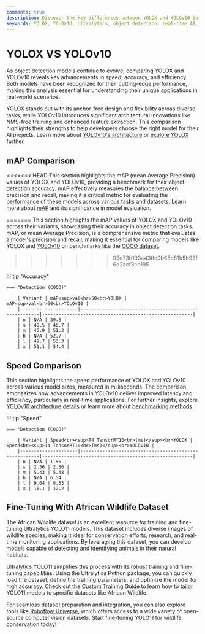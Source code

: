 ```yaml
---
comments: true
description: Discover the key differences between YOLOX and YOLOv10 in this comprehensive comparison. Explore how these models perform in real-time object detection, efficiency, and accuracy, and understand their suitability for edge AI and various computer vision applications.
keywords: YOLOX, YOLOv10, Ultralytics, object detection, real-time AI, edge AI, computer vision, model comparison
---
```


# YOLOX VS YOLOv10

As object detection models continue to evolve, comparing YOLOX and YOLOv10 reveals key advancements in speed, accuracy, and efficiency. Both models have been recognized for their cutting-edge performance, making this analysis essential for understanding their unique applications in real-world scenarios.

YOLOX stands out with its anchor-free design and flexibility across diverse tasks, while YOLOv10 introduces significant architectural innovations like NMS-free training and enhanced feature extraction. This comparison highlights their strengths to help developers choose the right model for their AI projects. Learn more about [YOLOv10's architecture](https://docs.ultralytics.com/models/yolov10/) or [explore YOLOX](https://github.com/Megvii-BaseDetection/YOLOX) further.

## mAP Comparison

<<<<<<< HEAD
This section highlights the mAP (mean Average Precision) values of YOLOX and YOLOv10, providing a benchmark for their object detection accuracy. mAP effectively measures the balance between precision and recall, making it a critical metric for evaluating the performance of these models across various tasks and datasets. Learn more about [mAP](https://www.ultralytics.com/glossary/mean-average-precision-map) and its significance in model evaluation.

=======
This section highlights the mAP values of YOLOX and YOLOv10 across their variants, showcasing their accuracy in object detection tasks. mAP, or mean Average Precision, is a comprehensive metric that evaluates a model's precision and recall, making it essential for comparing models like YOLOX and [YOLOv10](https://docs.ultralytics.com/models/yolov10/) on benchmarks like the [COCO dataset](https://docs.ultralytics.com/datasets/detect/coco/).

> > > > > > > 95d73b193a43ffc9b65d81b5b93f6d2acf3cb195

!!! tip "Accuracy"

    === "Detection (COCO)"

    	| Variant | mAP<sup>val<br>50<br>YOLOX | mAP<sup>val<br>50<br>YOLOv10 |
    	|---------------------|-------------------------------------------------------|-------------------------------------------------------|
    	| n | N/A | 39.5 |
    	| s | 40.5 | 46.7 |
    	| m | 46.9 | 51.3 |
    	| b | N/A | 52.7 |
    	| l | 49.7 | 53.3 |
    	| x | 51.1 | 54.4 |

## Speed Comparison

This section highlights the speed performance of YOLOX and YOLOv10 across various model sizes, measured in milliseconds. The comparison emphasizes how advancements in YOLOv10 deliver improved latency and efficiency, particularly in real-time applications. For further insights, explore [YOLOv10 architecture details](https://docs.ultralytics.com/models/yolov10/) or learn more about [benchmarking methods](https://docs.ultralytics.com/reference/utils/benchmarks/).

!!! tip "Speed"

    === "Detection (COCO)"

    	| Variant | Speed<br><sup>T4 TensorRT10<br>(ms)</sup><br>YOLOX | Speed<br><sup>T4 TensorRT10<br>(ms)</sup><br>YOLOv10 |
    	|---------------------|-------------------------------------------------------|-------------------------------------------------------|
    	| n | N/A | 1.56 |
    	| s | 2.56 | 2.66 |
    	| m | 5.43 | 5.48 |
    	| b | N/A | 6.54 |
    	| l | 9.04 | 8.33 |
    	| x | 16.1 | 12.2 |

## Fine-Tuning With African Wildlife Dataset

The African Wildlife dataset is an excellent resource for training and fine-tuning Ultralytics YOLO11 models. This dataset includes diverse images of wildlife species, making it ideal for conservation efforts, research, and real-time monitoring applications. By leveraging this dataset, you can develop models capable of detecting and identifying animals in their natural habitats.

Ultralytics YOLO11 simplifies this process with its robust training and fine-tuning capabilities. Using the Ultralytics Python package, you can quickly load the dataset, define the training parameters, and optimize the model for high accuracy. Check out the [Custom Training Guide](https://www.ultralytics.com/blog/custom-training-ultralytics-yolo11-with-computer-vision-datasets) to learn how to tailor YOLO11 models to specific datasets like African Wildlife.

For seamless dataset preparation and integration, you can also explore tools like [Roboflow Universe](https://docs.ultralytics.com/datasets/), which offers access to a wide variety of open-source computer vision datasets. Start fine-tuning YOLO11 for wildlife conservation today!
